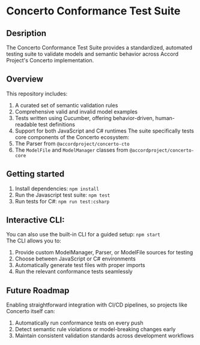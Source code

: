 # Concerto Conformance Test Suite
## Desription
The Concerto Conformance Test Suite provides a standardized, automated testing suite to validate models and semantic behavior across Accord Project's Concerto implementation.

## Overview
This repository includes:
1. A curated set of semantic validation rules
2. Comprehensive valid and invalid model examples
3. Tests written using Cucumber, offering behavior-driven, human-readable test definitions
4. Support for both JavaScript and C# runtimes
The suite specifically tests core components of the Concerto ecosystem:
1. The Parser from `@accordproject/concerto-cto`
2. The `ModelFile` and `ModelManager` classes from `@accordproject/concerto-core`
## Getting started
1. Install dependencies:
    `npm install`
2. Run the Javascript test suite:
    `npm test`
3. Run tests for C#:
    `npm run test:csharp`
## Interactive CLI:
You can also use the built-in CLI for a guided setup:
    `npm start`   
The CLI allows you to:   
1. Provide custom ModelManager, Parser, or ModelFile sources for testing
2. Choose between JavaScript or C# environments
3. Automatically generate test files with proper imports
4. Run the relevant conformance tests seamlessly
## Future Roadmap
Enabling straightforward integration with CI/CD pipelines, so projects like Concerto itself can:   
1. Automatically run conformance tests on every push
2. Detect semantic rule violations or model-breaking changes early
3. Maintain consistent validation standards across development workflows